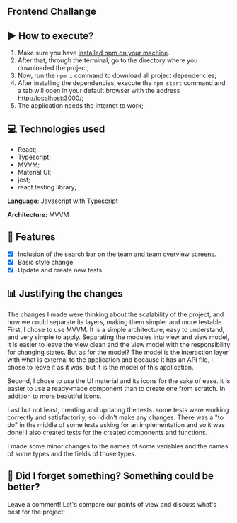 ## Frontend Challange

## :arrow_forward: How to execute?

1. Make sure you have [installed npm on your machine](https://phoenixnap.com/kb/install-node-js-npm-on-windows).
2. After that, through the terminal, go to the directory where you downloaded the project;
3. Now, run the `npm i` command to download all project dependencies;
4. After installing the dependencies, execute the `npm start` command and a tab will open in your default browser with the address [http://localhost:3000/](http://localhost:3000/);
5. The application needs the internet to work;

## :computer: Technologies used

- React;
- Typescript;
- MVVM;
- Material UI;
- jest;
- react testing library;

**Language**: Javascript with Typescript

**Architecture:** MVVM

## :scroll: Features

- [x] Inclusion of the search bar on the team and team overview screens.
- [x] Basic style change.
- [x] Update and create new tests.

## :bar_chart: Justifying the changes
The changes I made were thinking about the scalability of the project, and how we could separate its layers, making them simpler and more testable. First, I chose to use MVVM. It is a simple architecture, easy to understand, and very simple to apply. Separating the modules into view and view model, it is easier to leave the view clean and the view model with the responsibility for changing states. But as for the model? The model is the interaction layer with what is external to the application and because it has an API file, I chose to leave it as it was, but it is the model of this application.

Second, I chose to use the UI material and its icons for the sake of ease. it is easier to use a ready-made component than to create one from scratch. In addition to more beautiful icons.

Last but not least, creating and updating the tests. some tests were working correctly and satisfactorily, so I didn't make any changes. There was a "to do" in the middle of some tests asking for an implementation and so it was done! I also created tests for the created components and functions.

I made some minor changes to the names of some variables and the names of some types and the fields of those types.

## :thought_balloon: Did I forget something? Something could be better?
Leave a comment! Let's compare our points of view and discuss what's best for the project!